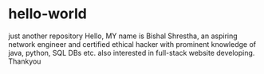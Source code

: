 # hello-world
just another repository
Hello, MY name is Bishal Shrestha, an aspiring network engineer and certified ethical hacker with prominent knowledge of java, python, SQL DBs etc. also interested in full-stack website developing.
Thankyou
